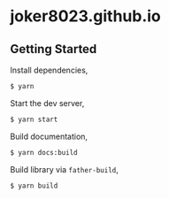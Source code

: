 # joker8023.github.io

## Getting Started

Install dependencies,

```bash
$ yarn
```

Start the dev server,

```bash
$ yarn start
```

Build documentation,

```bash
$ yarn docs:build
```

Build library via `father-build`,

```bash
$ yarn build
```
